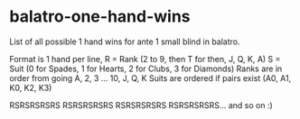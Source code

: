 # balatro-one-hand-wins
List of all possible 1 hand wins for ante 1 small blind in balatro. 

Format is 1 hand per line,
R = Rank (2 to 9, then T for then, J, Q, K, A)
S = Suit (0 for Spades, 1 for Hearts, 2 for Clubs, 3 for Diamonds)
Ranks are in order from going A, 2, 3 ... 10, J, Q, K
Suits are ordered if pairs exist (A0, A1, K0, K2, K3) 

RSRSRSRSRS
RSRSRSRSRS
RSRSRSRSRS
RSRSRSRSRS...
and so on :)
